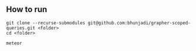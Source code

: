 ## How to run

```
git clone --recurse-submodules git@github.com:bhunjadi/grapher-scoped-queries.git <folder>
cd <folder>

meteor
```
